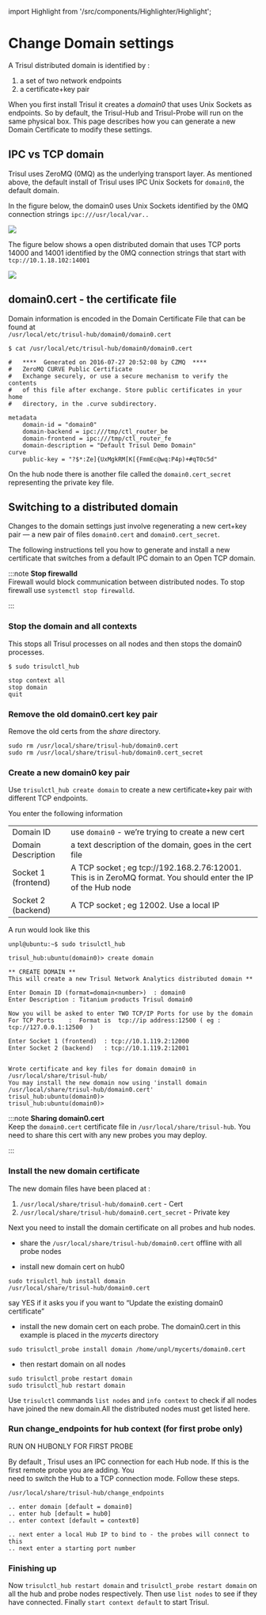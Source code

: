 import Highlight from '/src/components/Highlighter/Highlight';

# Change Domain settings

A Trisul distributed domain is identified by :

1. a set of two network endpoints
2. a certificate+key pair

When you first install Trisul it creates a *domain0* that uses Unix
Sockets as endpoints. So by default, the Trisul-Hub and Trisul-Probe
will run on the same physical box. This page describes how you can
generate a new Domain Certificate to modify these settings.

## IPC vs TCP domain

Trisul uses ZeroMQ (0MQ) as the underlying transport layer. As mentioned
above, the default install of Trisul uses IPC Unix Sockets for
`domain0`, the default domain.

In the figure below, the domain0 uses Unix Sockets identified by the 0MQ
connection strings `ipc:///usr/local/var..`

![](images/ipctcp.png)

The figure below shows a open distributed domain that uses TCP ports
14000 and 14001 identified by the 0MQ connection strings that start with
`tcp://10.1.18.102:14001`

![](images/tcpdomain.png)

## domain0.cert - the certificate file

Domain information is encoded in the Domain Certificate File that can be
found at  
`/usr/local/etc/trisul-hub/domain0/domain0.cert`

```language-bash
$ cat /usr/local/etc/trisul-hub/domain0/domain0.cert

#   ****  Generated on 2016-07-27 20:52:08 by CZMQ  ****
#   ZeroMQ CURVE Public Certificate
#   Exchange securely, or use a secure mechanism to verify the contents
#   of this file after exchange. Store public certificates in your home
#   directory, in the .curve subdirectory.

metadata
    domain-id = "domain0"
    domain-backend = ipc:///tmp/ctl_router_be
    domain-frontend = ipc:///tmp/ctl_router_fe
    domain-description = "Default Trisul Demo Domain"
curve
    public-key = "?$*:Ze]{UxMgkRM[K[{FmmEc@wq:P4p)+#qT0c5d"
```

On the hub node there is another file called the `domain0.cert_secret`
representing the private key file.

## Switching to a distributed domain

Changes to the domain settings just involve regenerating a new cert+key
pair — a new pair of files `domain0.cert` and `domain0.cert_secret`.

The following instructions tell you how to generate and install a new
certificate that switches from a default IPC domain to an Open TCP
domain.

:::note **Stop firewalld**  
Firewall would block communication between distributed nodes. To stop
firewall use `systemctl stop firewalld`.

:::

### Stop the domain and all contexts

This stops all Trisul processes on all nodes and then stops the domain0
processes.

```language-bash
$ sudo trisulctl_hub

stop context all
stop domain
quit
```

### Remove the old domain0.cert key pair

Remove the old certs from the *share* directory.

```language-bash
sudo rm /usr/local/share/trisul-hub/domain0.cert
sudo rm /usr/local/share/trisul-hub/domain0.cert_secret
```

### Create a new domain0 key pair

Use `trisulctl_hub create domain` to create a new certificate+key pair
with different TCP endpoints.

You enter the following information

|                     |                                                                                                               |
| ------------------- | ------------------------------------------------------------------------------------------------------------- |
| Domain ID           | use `domain0` - we’re trying to create a new cert                                                             |
| Domain Description  | a text description of the domain, goes in the cert file                                                       |
| Socket 1 (frontend) | A TCP socket ; eg tcp://192.168.2.76:12001. This is in ZeroMQ format. You should enter the IP of the Hub node |
| Socket 2 (backend)  | A TCP socket ; eg 12002. Use a local IP                                                                       |

A run would look like this

```language-bash
unpl@ubuntu:~$ sudo trisulctl_hub 

trisul_hub:ubuntu(domain0)> create domain

** CREATE DOMAIN ** 
This will create a new Trisul Network Analytics distributed domain ** 

Enter Domain ID (format=domain<number>)  : domain0 
Enter Description : Titanium products Trisul domain0

Now you will be asked to enter TWO TCP/IP Ports for use by the domain 
For TCP Ports    :  Format is  tcp://ip address:12500 ( eg : tcp://127.0.0.1:12500  ) 

Enter Socket 1 (frontend)  : tcp://10.1.119.2:12000
Enter Socket 2 (backend)   : tcp://10.1.119.2:12001


Wrote certificate and key files for domain domain0 in /usr/local/share/trisul-hub/
You may install the new domain now using 'install domain /usr/local/share/trisul-hub/domain0.cert' 
trisul_hub:ubuntu(domain0)> 
trisul_hub:ubuntu(domain0)> 
```

:::note **Sharing domain0.cert**  
Keep the `domain0.cert` certificate file in
`/usr/local/share/trisul-hub`. You need to share this cert with any new
probes you may deploy.

:::

### Install the new domain certificate

The new domain files have been placed at :  

1. `/usr/local/share/trisul-hub/domain0.cert` - Cert  
2. `/usr/local/share/trisul-hub/domain0.cert_secret` - Private key

Next you need to install the domain certificate on all probes and hub
nodes.

- share the `/usr/local/share/trisul-hub/domain0.cert` offline with all
  probe nodes

- install new domain cert on hub0

```
sudo trisulctl_hub install domain
/usr/local/share/trisul-hub/domain0.cert
```

say YES if it asks you if you want to “Update the existing domain0
certificate”

- install the new domain cert on each probe. The domain0.cert in this
  example is placed in the *mycerts* directory

```
sudo trisulctl_probe install domain /home/unpl/mycerts/domain0.cert
```

- then restart domain on all nodes

```
sudo trisulctl_probe restart domain  
sudo trisulctl_hub restart domain
```

Use `trisulctl` commands `list nodes` and `info context` to check if all
nodes have joined the new domain.All the distributed nodes must get
listed here.

### Run change_endpoints for hub context (for first probe only)

<Highlight color="#FF0000">RUN ON HUB</Highlight><Highlight color="#1877F2">ONLY FOR FIRST PROBE</Highlight>

By default , Trisul uses an IPC connection for each Hub node. If this is
the first remote probe you are adding. You  
need to switch the Hub to a TCP connection mode. Follow these steps.

```language-bash
/usr/local/share/trisul-hub/change_endpoints

.. enter domain [default = domain0]
.. enter hub [default = hub0]
.. enter context [default = context0]

.. next enter a local Hub IP to bind to - the probes will connect to this
.. next enter a starting port number
```

### Finishing up

Now `trisulctl_hub restart domain` and `trisulctl_probe restart domain`
on all the hub and probe nodes respectively. Then use `list nodes` to
see if they have connected. Finally `start context default` to start
Trisul.
